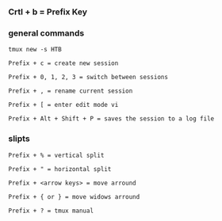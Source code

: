### Crtl + b = Prefix Key

### general commands
```
tmux new -s HTB

Prefix + c = create new session

Prefix + 0, 1, 2, 3 = switch between sessions

Prefix + , = rename current session

Prefix + [ = enter edit mode vi

Prefix + Alt + Shift + P = saves the session to a log file
```
### slipts
```
Prefix + % = vertical split

Prefix + " = horizontal split

Prefix + <arrow keys> = move arround

Prefix + { or } = move widows arround

Prefix + ? = tmux manual
```
